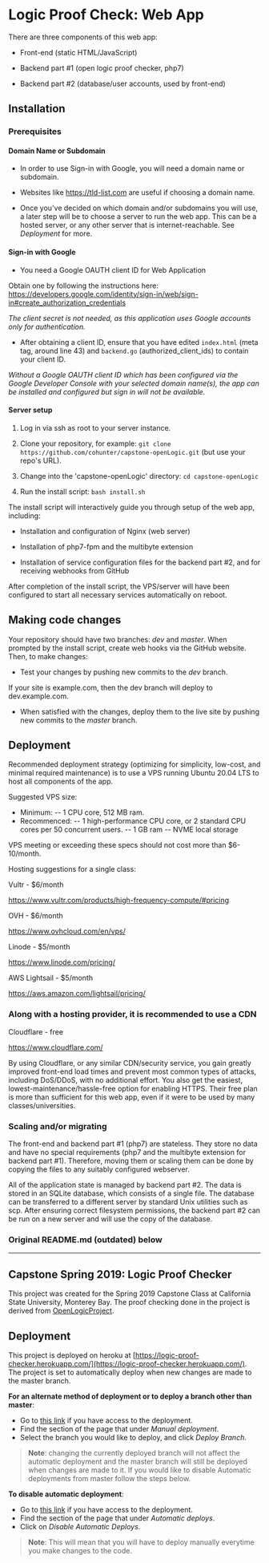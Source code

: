 # Logic Proof Check: Web App
 
There are three components of this web app:

- Front-end (static HTML/JavaScript)

- Backend part #1 (open logic proof checker, php7)

- Backend part #2 (database/user accounts, used by front-end)

## Installation

### Prerequisites

#### Domain Name or Subdomain

- In order to use Sign-in with Google, you will need a domain name or subdomain.

- Websites like https://tld-list.com are useful if choosing a domain name.

- Once you've decided on which domain and/or subdomains you will use, a later step will be to choose a server to run the web app. This can be a hosted server, or any other server that is internet-reachable. See _Deployment_ for more.

#### Sign-in with Google

- You need a Google OAUTH client ID for Web Application

Obtain one by following the instructions here: https://developers.google.com/identity/sign-in/web/sign-in#create_authorization_credentials

*The client secret is not needed, as this application uses Google accounts only for authentication.*

- After obtaining a client ID, ensure that you have edited `index.html` (meta tag, around line 43) and `backend.go` (authorized_client_ids) to contain your client ID.

*Without a Google OAUTH client ID which has been configured via the Google Developer Console with your selected domain name(s), the app can be installed and configured but sign in will not be available.*

#### Server setup

1. Log in via ssh as root to your server instance.

2. Clone your repository, for example: `git clone https://github.com/cohunter/capstone-openLogic.git` (but use your repo's URL).

3. Change into the 'capstone-openLogic' directory: `cd capstone-openLogic`

4. Run the install script: `bash install.sh`

The install script will interactively guide you through setup of the web app, including:

- Installation and configuration of Nginx (web server)

- Installation of php7-fpm and the multibyte extension

- Installation of service configuration files for the backend part #2, and for receiving webhooks from GitHub

After completion of the install script, the VPS/server will have been configured to start all necessary services automatically on reboot.


## Making code changes

Your repository should have two branches: _dev_ and _master_. When prompted by the install script, create web hooks via the GitHub website. Then, to make changes:

- Test your changes by pushing new commits to the _dev_ branch.

If your site is example.com, then the dev branch will deploy to dev.example.com.

- When satisfied with the changes, deploy them to the live site by pushing new commits to the _master_ branch.

## Deployment

Recommended deployment strategy (optimizing for simplicity, low-cost, and minimal required maintenance) is to use a VPS running Ubuntu 20.04 LTS to host all components of the app.

Suggested VPS size:

- Minimum:
-- 1 CPU core, 512 MB ram.
- Recommenced:
-- 1 high-performance CPU core, or 2 standard CPU cores per 50 concurrent users.
-- 1 GB ram
-- NVME local storage

VPS meeting or exceeding these specs should not cost more than $6-10/month.

Hosting suggestions for a single class:

Vultr - $6/month

https://www.vultr.com/products/high-frequency-compute/#pricing

OVH - $6/month

https://www.ovhcloud.com/en/vps/

Linode - $5/month

https://www.linode.com/pricing/

AWS Lightsail - $5/month

https://aws.amazon.com/lightsail/pricing/

### Along with a hosting provider, it is recommended to use a CDN

Cloudflare - free

https://www.cloudflare.com/

By using Cloudflare, or any similar CDN/security service, you gain greatly improved front-end load times and prevent most common types of attacks, including DoS/DDoS, with no additional effort. You also get the easiest, lowest-maintenance/hassle-free option for enabling HTTPS. Their free plan is more than sufficient for this web app, even if it were to be used by many classes/universities.

### Scaling and/or migrating

The front-end and backend part #1 (php7) are stateless. They store no data and have no special requirements (php7 and the multibyte extension for backend part #1). Therefore, moving them or scaling them can be done by copying the files to any suitably configured webserver.

All of the application state is managed by backend part #2. The data is stored in an SQLite database, which consists of a single file. The database can be transferred to a different server by standard Unix utilities such as scp. After ensuring correct filesystem permissions, the backend part #2 can be run on a new server and will use the copy of the database.

### Original README.md (outdated) below
-----
## Capstone Spring 2019: Logic Proof Checker
This project was created for the Spring 2019 Capstone Class at California State University, Monterey Bay. The proof checking done in the project is derived from [OpenLogicProject](https://github.com/OpenLogicProject/fitch-checker).

## Deployment
This project is deployed on heroku at [https://logic-proof-checker.herokuapp.com/](https://logic-proof-checker.herokuapp.com/). The project is set to automatically deploy when new changes are made to the master branch. 

**For an alternate method of deployment or to deploy a branch other than master**: 

- Go to [this link](https://dashboard.heroku.com/apps/logic-proof-checker/deploy/github) if you have access to the deployment.
- Find the section of the page that under _Manual deployment_.
- Select the branch you would like to deploy, and click _Deploy Branch_.
> **Note**: changing the currently deployed branch will not affect the automatic deployment and the master branch will still be deployed when changes are made to it. If you would like to disable Automatic deployments from master follow the steps below.

**To disable automatic deployment**: 

- Go to [this link](https://dashboard.heroku.com/apps/logic-proof-checker/deploy/github) if you have access to the deployment.
- Find the section of the page that under _Automatic deploys_.
- Click on _Disable Automatic Deploys_.
> **Note**: This will mean that you will have to deploy manually everytime you make changes to the code.
